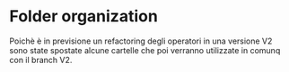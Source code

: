 # Folder organization

Poich&egrave; &egrave; in previsione un refactoring degli operatori in una versione V2 sono state spostate alcune cartelle che poi verranno utilizzate in comunq con il branch V2.
